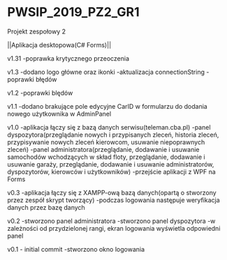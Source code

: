 # PWSIP_2019_PZ2_GR1
Projekt zespołowy 2

||Aplikacja desktopowa(C# Forms)||

v1.31
-poprawka krytycznego przeoczenia

v1.3
-dodano logo główne oraz ikonki
-aktualizacja connectionString
-poprawki błędów

v1.2
-poprawki blędów

v1.1
-dodano brakujące pole edycyjne CarID w formularzu do dodania nowego użytkownika w AdminPanel

v1.0
-aplikacja łączy się z bazą danych serwisu(teleman.cba.pl)
-panel dyspozytora(przeglądanie nowych i przypisanych zleceń, historia zleceń, przypisywanie nowych zleceń kierowcom, usuwanie niepoprawnych zleceń)
-panel administratora(przeglądanie, dodawanie i usuwanie samochodów wchodzących w skład floty, przeglądanie, dodawanie i usuwanie garaży, przeglądanie, dodawanie i usuwanie administratorów, dyspozytorów, kierowców i użytkowników)
-przejście aplikacji z WPF na Forms

v0.3
-aplikacja łączy się z XAMPP-ową bazą danych(opartą o stworzony przez zespół skrypt tworzący)
-podczas logowania następuje weryfikacja danych przez bazę danych

v0.2
-stworzono panel administratora
-stworzono panel dyspozytora
-w zależności od przydzielonej rangi, ekran logowania wyświetla odpowiedni panel

v0.1 - initial commit
-stworzono okno logowania
